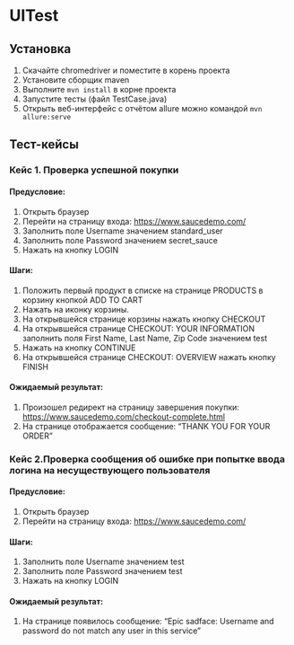 # UITest

## Установка 

1. Скачайте chromedriver и поместите в корень проекта
2. Установите сборщик maven
3. Выполните `mvn install` в корне проекта
4. Запустите тесты (файл TestCase.java)
5. Открыть веб-интерфейс c отчётом allure можно командой `mvn allure:serve`

## Тест-кейсы

### Кейс 1. Проверка успешной покупки
#### Предусловие:
1. Открыть браузер
2. Перейти на страницу входа: https://www.saucedemo.com/
3. Заполнить поле Username значением standard_user
4. Заполнить поле Password значением secret_sauce
5. Нажать на кнопку LOGIN

#### Шаги:
1. Положить первый продукт в списке на странице PRODUCTS в корзину кнопкой ADD TO CART
2. Нажать на иконку корзины.
3. На открывшейся странице корзины нажать кнопку CHECKOUT
5. На открывшейся странице CHECKOUT: YOUR INFORMATION заполнить поля First Name, Last
Name, Zip Code значением test
6. Нажать на кнопку CONTINUE
7. На открывшейся странице CHECKOUT: OVERVIEW нажать кнопку FINISH

#### Ожидаемый результат:
1. Произошел редирект на страницу завершения покупки:
https://www.saucedemo.com/checkout-complete.html
2. На странице отображается сообщение: “THANK YOU FOR YOUR ORDER”

### Кейс 2.Проверка сообщения об ошибке при попытке ввода логина на несуществующего пользователя

#### Предусловие:
1. Открыть браузер
2. Перейти на страницу входа: https://www.saucedemo.com/

#### Шаги:
1. Заполнить поле Username значением test
2. Заполнить поле Password значением test
3. Нажать на кнопку LOGIN
#### Ожидаемый результат:
1. На странице появилось сообщение: “Epic sadface: Username and password do not match any
user in this service”





